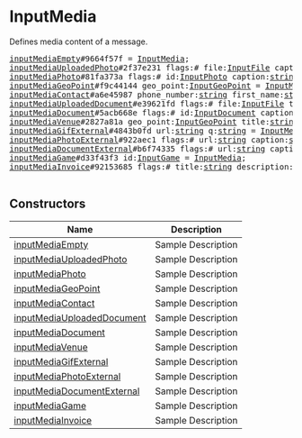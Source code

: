 # InputMedia

Defines media content of a message.

<pre>
<a href="../constructor/inputMediaEmpty.md">inputMediaEmpty</a>#9664f57f = <a href="../type/InputMedia.md">InputMedia</a>;
<a href="../constructor/inputMediaUploadedPhoto.md">inputMediaUploadedPhoto</a>#2f37e231 flags:# file:<a href="../type/InputFile.md">InputFile</a> caption:<a href="../type/string.md">string</a> stickers:flags.0?Vector&lt;<a href="../type/InputDocument.md">InputDocument</a>&gt; ttl_seconds:flags.1?<a href="../type/int.md">int</a> = <a href="../type/InputMedia.md">InputMedia</a>;
<a href="../constructor/inputMediaPhoto.md">inputMediaPhoto</a>#81fa373a flags:# id:<a href="../type/InputPhoto.md">InputPhoto</a> caption:<a href="../type/string.md">string</a> ttl_seconds:flags.0?<a href="../type/int.md">int</a> = <a href="../type/InputMedia.md">InputMedia</a>;
<a href="../constructor/inputMediaGeoPoint.md">inputMediaGeoPoint</a>#f9c44144 geo_point:<a href="../type/InputGeoPoint.md">InputGeoPoint</a> = <a href="../type/InputMedia.md">InputMedia</a>;
<a href="../constructor/inputMediaContact.md">inputMediaContact</a>#a6e45987 phone_number:<a href="../type/string.md">string</a> first_name:<a href="../type/string.md">string</a> last_name:<a href="../type/string.md">string</a> = <a href="../type/InputMedia.md">InputMedia</a>;
<a href="../constructor/inputMediaUploadedDocument.md">inputMediaUploadedDocument</a>#e39621fd flags:# file:<a href="../type/InputFile.md">InputFile</a> thumb:flags.2?<a href="../type/InputFile.md">InputFile</a> mime_type:<a href="../type/string.md">string</a> attributes:Vector&lt;<a href="../type/DocumentAttribute.md">DocumentAttribute</a>&gt; caption:<a href="../type/string.md">string</a> stickers:flags.0?Vector&lt;<a href="../type/InputDocument.md">InputDocument</a>&gt; ttl_seconds:flags.1?<a href="../type/int.md">int</a> = <a href="../type/InputMedia.md">InputMedia</a>;
<a href="../constructor/inputMediaDocument.md">inputMediaDocument</a>#5acb668e flags:# id:<a href="../type/InputDocument.md">InputDocument</a> caption:<a href="../type/string.md">string</a> ttl_seconds:flags.0?<a href="../type/int.md">int</a> = <a href="../type/InputMedia.md">InputMedia</a>;
<a href="../constructor/inputMediaVenue.md">inputMediaVenue</a>#2827a81a geo_point:<a href="../type/InputGeoPoint.md">InputGeoPoint</a> title:<a href="../type/string.md">string</a> address:<a href="../type/string.md">string</a> provider:<a href="../type/string.md">string</a> venue_id:<a href="../type/string.md">string</a> = <a href="../type/InputMedia.md">InputMedia</a>;
<a href="../constructor/inputMediaGifExternal.md">inputMediaGifExternal</a>#4843b0fd url:<a href="../type/string.md">string</a> q:<a href="../type/string.md">string</a> = <a href="../type/InputMedia.md">InputMedia</a>;
<a href="../constructor/inputMediaPhotoExternal.md">inputMediaPhotoExternal</a>#922aec1 flags:# url:<a href="../type/string.md">string</a> caption:<a href="../type/string.md">string</a> ttl_seconds:flags.0?<a href="../type/int.md">int</a> = <a href="../type/InputMedia.md">InputMedia</a>;
<a href="../constructor/inputMediaDocumentExternal.md">inputMediaDocumentExternal</a>#b6f74335 flags:# url:<a href="../type/string.md">string</a> caption:<a href="../type/string.md">string</a> ttl_seconds:flags.0?<a href="../type/int.md">int</a> = <a href="../type/InputMedia.md">InputMedia</a>;
<a href="../constructor/inputMediaGame.md">inputMediaGame</a>#d33f43f3 id:<a href="../type/InputGame.md">InputGame</a> = <a href="../type/InputMedia.md">InputMedia</a>;
<a href="../constructor/inputMediaInvoice.md">inputMediaInvoice</a>#92153685 flags:# title:<a href="../type/string.md">string</a> description:<a href="../type/string.md">string</a> photo:flags.0?<a href="../type/InputWebDocument.md">InputWebDocument</a> invoice:<a href="../type/Invoice.md">Invoice</a> payload:<a href="../type/bytes.md">bytes</a> provider:<a href="../type/string.md">string</a> start_param:<a href="../type/string.md">string</a> = <a href="../type/InputMedia.md">InputMedia</a>;

</pre>

## Constructors

| Name | Description |
|------|-------------|
| [inputMediaEmpty](../constructor/inputMediaEmpty.md) | Sample Description |
| [inputMediaUploadedPhoto](../constructor/inputMediaUploadedPhoto.md) | Sample Description |
| [inputMediaPhoto](../constructor/inputMediaPhoto.md) | Sample Description |
| [inputMediaGeoPoint](../constructor/inputMediaGeoPoint.md) | Sample Description |
| [inputMediaContact](../constructor/inputMediaContact.md) | Sample Description |
| [inputMediaUploadedDocument](../constructor/inputMediaUploadedDocument.md) | Sample Description |
| [inputMediaDocument](../constructor/inputMediaDocument.md) | Sample Description |
| [inputMediaVenue](../constructor/inputMediaVenue.md) | Sample Description |
| [inputMediaGifExternal](../constructor/inputMediaGifExternal.md) | Sample Description |
| [inputMediaPhotoExternal](../constructor/inputMediaPhotoExternal.md) | Sample Description |
| [inputMediaDocumentExternal](../constructor/inputMediaDocumentExternal.md) | Sample Description |
| [inputMediaGame](../constructor/inputMediaGame.md) | Sample Description |
| [inputMediaInvoice](../constructor/inputMediaInvoice.md) | Sample Description |

